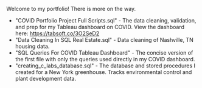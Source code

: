Welcome to my portfolio! There is more on the way.

- "COVID Portfolio Project Full Scripts.sql" - The data cleaning, validation, and prep for my Tableau dashboard on COVID. View the dashboard here: https://tabsoft.co/3O2SeD2
- "Data Cleaning In SQL Real Estate.sql" - Data cleaning of Nashville, TN housing data.
- "SQL Queries For COVID Tableau Dashboard" - The concise version of the first file with only the queries used directly in my COVID dashboard.
- "creating_c_labs_database.sql" - The database and stored procedures I created for a New York greenhouse. Tracks environmental control and plant development data.
